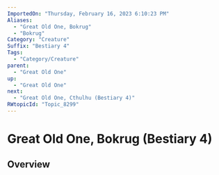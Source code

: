```yaml
---
ImportedOn: "Thursday, February 16, 2023 6:10:23 PM"
Aliases:
  - "Great Old One, Bokrug"
  - "Bokrug"
Category: "Creature"
Suffix: "Bestiary 4"
Tags:
  - "Category/Creature"
parent:
  - "Great Old One"
up:
  - "Great Old One"
next:
  - "Great Old One, Cthulhu (Bestiary 4)"
RWtopicId: "Topic_8299"
---
```

# Great Old One, Bokrug (Bestiary 4)
## Overview
